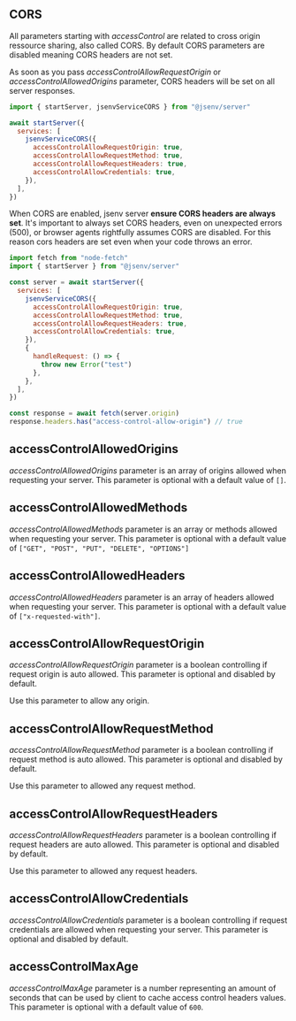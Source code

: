 ## CORS

All parameters starting with _accessControl_ are related to cross origin ressource sharing, also called CORS. By default CORS parameters are disabled meaning CORS headers are not set.

As soon as you pass _accessControlAllowRequestOrigin_ or _accessControlAllowedOrigins_ parameter, CORS headers will be set on all server responses.

```js
import { startServer, jsenvServiceCORS } from "@jsenv/server"

await startServer({
  services: [
    jsenvServiceCORS({
      accessControlAllowRequestOrigin: true,
      accessControlAllowRequestMethod: true,
      accessControlAllowRequestHeaders: true,
      accessControlAllowCredentials: true,
    }),
  ],
})
```

When CORS are enabled, jsenv server **ensure CORS headers are always set**. It's important to always set CORS headers, even on unexpected errors (500), or browser agents rightfully assumes CORS are disabled.
For this reason cors headers are set even when your code throws an error.

```js
import fetch from "node-fetch"
import { startServer } from "@jsenv/server"

const server = await startServer({
  services: [
    jsenvServiceCORS({
      accessControlAllowRequestOrigin: true,
      accessControlAllowRequestMethod: true,
      accessControlAllowRequestHeaders: true,
      accessControlAllowCredentials: true,
    }),
    {
      handleRequest: () => {
        throw new Error("test")
      },
    },
  ],
})

const response = await fetch(server.origin)
response.headers.has("access-control-allow-origin") // true
```

## accessControlAllowedOrigins

_accessControlAllowedOrigins_ parameter is an array of origins allowed when requesting your server. This parameter is optional with a default value of `[]`.

## accessControlAllowedMethods

_accessControlAllowedMethods_ parameter is an array or methods allowed when requesting your server. This parameter is optional with a default value of `["GET", "POST", "PUT", "DELETE", "OPTIONS"]`

## accessControlAllowedHeaders

_accessControlAllowedHeaders_ parameter is an array of headers allowed when requesting your server. This parameter is optional with a default value of `["x-requested-with"]`.

## accessControlAllowRequestOrigin

_accessControlAllowRequestOrigin_ parameter is a boolean controlling if request origin is auto allowed. This parameter is optional and disabled by default.

Use this parameter to allow any origin.

## accessControlAllowRequestMethod

_accessControlAllowRequestMethod_ parameter is a boolean controlling if request method is auto allowed. This parameter is optional and disabled by default.

Use this parameter to allowed any request method.

## accessControlAllowRequestHeaders

_accessControlAllowRequestHeaders_ parameter is a boolean controlling if request headers are auto allowed. This parameter is optional and disabled by default.

Use this parameter to allowed any request headers.

## accessControlAllowCredentials

_accessControlAllowCredentials_ parameter is a boolean controlling if request credentials are allowed when requesting your server. This parameter is optional and disabled by default.

## accessControlMaxAge

_accessControlMaxAge_ parameter is a number representing an amount of seconds that can be used by client to cache access control headers values. This parameter is optional with a default value of `600`.
